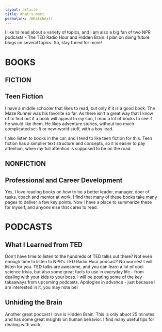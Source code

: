 ```yaml
---
layout: article
title: What's Next
permalink: /WhatsNext/
---
```

I like to read about a variety of topics, and I am also a big fan of two NPR podcasts - The TED Radio Hour and Hidden Brain.  I plan on doing future blogs on several topics.  So, stay tuned for more!

# BOOKS

## FICTION
Teen Fiction
------------
I have a middle schooler that likes to read, but only if it is a good book.  The Maze Runner was his favorite so far.  As there isn't a great way that I know of to find out if a book will appeal to my son, I read a lot of books to see if he would like them.  He likes adventure stories, without too much complicated sci-fi or new-world stuff, with a boy lead.  

I also listen to books in the car, and I tend to like teen fiction for this.  Teen fiction has a simplier text structure and concepts, so it is easier to pay attention, when my full attention is supposed to be on the road.

## NONFICTION
Professional and Career Development
-----------------------------------
Yes, I love reading books on how to be a better leader, manager, doer of tasks, coach and mentor at work.  I find that many of these books take many pages to deliver a few key points.  Now I have a place to summarize these for myself, and anyone else that cares to read.

# PODCASTS
What I Learned from TED
-----------------------
Don't have time to listen to the hundreds of TED talks out there?  Not even enough time to listen to NPR's TED Radio Hour podcast?  No worries!  I will listen for you.  TED talks are awesome, and you can learn a lot of cool science trivia, but also some great facts to use in everyday life - from dealing with your kids to your boss.  I will be posting some of the key takaaways from upcoming podcasts.  Apologies in advance - just because I am interested in it, you may note be!

Unhiding the Brain
------------------
Another great podcast I love is Hidden Brain.  This is only abuot 25 minutes, and has some great insights on human behavior.  I find many useful tips for dealing with work.  
